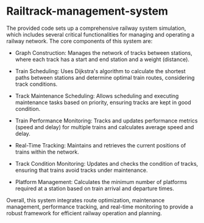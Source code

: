 # Railtrack-management-system

The provided code sets up a comprehensive railway system simulation, which includes several critical functionalities for managing and operating a railway network. The core components of this system are:

* Graph Construction: Manages the network of tracks between stations, where each track has a start and end station and a weight (distance).

* Train Scheduling: Uses Dijkstra's algorithm to calculate the shortest paths between stations and determine optimal train routes, considering track conditions.

* Track Maintenance Scheduling: Allows scheduling and executing maintenance tasks based on priority, ensuring tracks are kept in good condition.

* Train Performance Monitoring: Tracks and updates performance metrics (speed and delay) for multiple trains and calculates average speed and delay.

* Real-Time Tracking: Maintains and retrieves the current positions of trains within the network.

* Track Condition Monitoring: Updates and checks the condition of tracks, ensuring that trains avoid tracks under maintenance.

* Platform Management: Calculates the minimum number of platforms required at a station based on train arrival and departure times.

Overall, this system integrates route optimization, maintenance management, performance tracking, and real-time monitoring to provide a robust framework for efficient railway operation and planning.

